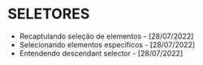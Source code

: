 # SELETORES
- Recaptulando seleção de elementos - [28/07/2022]
- Selecionando elementos especificos - [28/07/2022]
- Entendendo descendant selector - [28/07/2022]